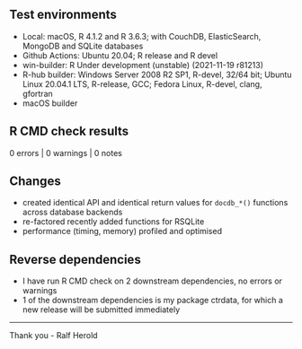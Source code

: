 ## Test environments

* Local: macOS, R 4.1.2 and R 3.6.3;  with CouchDB, ElasticSearch, MongoDB and SQLite databases
* Github Actions: Ubuntu 20.04; R release and R devel
* win-builder: R Under development (unstable) (2021-11-19 r81213)
* R-hub builder: Windows Server 2008 R2 SP1, R-devel, 32/64 bit; Ubuntu Linux 20.04.1 LTS, R-release, GCC; Fedora Linux, R-devel, clang, gfortran
* macOS builder

## R CMD check results

0 errors | 0 warnings | 0 notes

## Changes

- created identical API and identical return values for `docdb_*()` functions across database backends
- re-factored recently added functions for RSQLite
- performance (timing, memory) profiled and optimised

## Reverse dependencies

* I have run R CMD check on 2 downstream dependencies, no errors or warnings
* 1 of the downstream dependencies is my package ctrdata, for which a new release will be submitted immediately

--------

Thank you -
Ralf Herold
